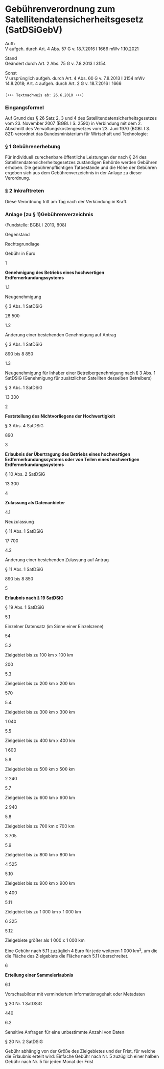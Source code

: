 Gebührenverordnung zum Satellitendatensicherheitsgesetz (SatDSiGebV)
====================================================================

Aufh  
V aufgeh. durch Art. 4 Abs. 57 G v. 18.7.2016 I 1666 mWv 1.10.2021

Stand  
Geändert durch Art. 2 Abs. 75 G v. 7.8.2013 I 3154

Sonst  
V ursprünglich aufgeh. durch Art. 4 Abs. 60 G v. 7.8.2013 I 3154 mWv 14.8.2018; Art. 4 aufgeh. durch Art. 2 G v. 18.7.2016 I 1666

### 

```
(+++ Textnachweis ab: 26.6.2010 +++)
```

### Eingangsformel

Auf Grund des § 26 Satz 2, 3 und 4 des Satellitendatensicherheitsgesetzes vom 23. November 2007 (BGBl. I S. 2590) in Verbindung mit dem 2. Abschnitt des Verwaltungskostengesetzes vom 23. Juni 1970 (BGBl. I S. 821) verordnet das Bundesministerium für Wirtschaft und Technologie:

### § 1 Gebührenerhebung

Für individuell zurechenbare öffentliche Leistungen der nach § 24 des Satellitendatensicherheitsgesetzes zuständigen Behörde werden Gebühren erhoben. Die gebührenpflichtigen Tatbestände und die Höhe der Gebühren ergeben sich aus dem Gebührenverzeichnis in der Anlage zu dieser Verordnung.

### § 2 Inkrafttreten

Diese Verordnung tritt am Tag nach der Verkündung in Kraft.

### Anlage (zu § 1)Gebührenverzeichnis

(Fundstelle: BGBl. I 2010, 808)

Gegenstand

Rechtsgrundlage

Gebühr in Euro

1

**Genehmigung des Betriebs eines hochwertigen Erdfernerkundungssystems**

1.1

Neugenehmigung

§ 3 Abs. 1 SatDSiG

26 500

1.2

Änderung einer bestehenden Genehmigung auf Antrag

§ 3 Abs. 1 SatDSiG

890 bis 8 850

1.3

Neugenehmigung für Inhaber einer Betreibergenehmigung nach § 3 Abs. 1 SatDSiG (Genehmigung für zusätzlichen Satelliten desselben Betreibers)

§ 3 Abs. 1 SatDSiG

13 300

2

**Feststellung des Nichtvorliegens der Hochwertigkeit**

§ 3 Abs. 4 SatDSiG

890

3

**Erlaubnis der Übertragung des Betriebs eines hochwertigen Erdfernerkundungssystems oder von Teilen eines hochwertigen Erdfernerkundungssystems**

§ 10 Abs. 2 SatDSiG

13 300

4

**Zulassung als Datenanbieter**

4.1

Neuzulassung

§ 11 Abs. 1 SatDSiG

17 700

4.2

Änderung einer bestehenden Zulassung auf Antrag

§ 11 Abs. 1 SatDSiG

890 bis 8 850

5

**Erlaubnis nach § 19 SatDSiG**

§ 19 Abs. 1 SatDSiG

5.1

Einzelner Datensatz (im Sinne einer Einzelszene)

54

5.2

Zielgebiet bis zu 100 km x 100 km

200

5.3

Zielgebiet bis zu 200 km x 200 km

570

5.4

Zielgebiet bis zu 300 km x 300 km

1 040

5.5

Zielgebiet bis zu 400 km x 400 km

1 600

5.6

Zielgebiet bis zu 500 km x 500 km

2 240

5.7

Zielgebiet bis zu 600 km x 600 km

2 940

5.8

Zielgebiet bis zu 700 km x 700 km

3 705

5.9

Zielgebiet bis zu 800 km x 800 km

4 525

5.10

Zielgebiet bis zu 900 km x 900 km

5 400

5.11

Zielgebiet bis zu 1 000 km x 1 000 km

6 325

5.12

Zielgebiete größer als 1 000 x 1 000 km

Eine Gebühr nach 5.11 zuzüglich 4 Euro für jede weiteren 1 000 km<sup>2</sup>, um die die Fläche des Zielgebiets die Fläche nach 5.11 überschreitet.

6

**Erteilung einer Sammelerlaubnis**

6.1

Vorschaubilder mit vermindertem Informationsgehalt oder Metadaten

§ 20 Nr. 1 SatDSiG

440

6.2

Sensitive Anfragen für eine unbestimmte Anzahl von Daten

§ 20 Nr. 2 SatDSiG

Gebühr abhängig von der Größe des Zielgebietes und der Frist, für welche die Erlaubnis erteilt wird:
Einfache Gebühr nach Nr. 5 zuzüglich einer halben Gebühr nach Nr. 5 für jeden Monat der Frist
